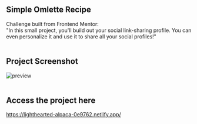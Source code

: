 ## Simple Omlette Recipe
Challenge built from Frontend Mentor: <br>
"In this small project, you'll build out your social link-sharing profile. You can even personalize it and use it to share all your social profiles!"
<br>
<br>

## Project Screenshot
![preview](https://github.com/user-attachments/assets/fe9263d1-8986-4ecb-b00f-b47e1c3cdaf2)
<br>
<br>

## Access the project here
https://lighthearted-alpaca-0e9762.netlify.app/ 
